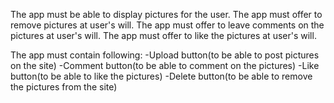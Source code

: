 The app must be able to display pictures for the user.
The app must offer to remove pictures at user's will.
The app must offer to leave comments on the pictures at user's will.
The app must offer to like the pictures at user's will.

 The app must contain following:
  -Upload button(to be able to post pictures on the site)
  -Comment button(to be able to comment on the pictures)
  -Like button(to be able to like the pictures)
  -Delete button(to be able to remove the pictures from the site)
